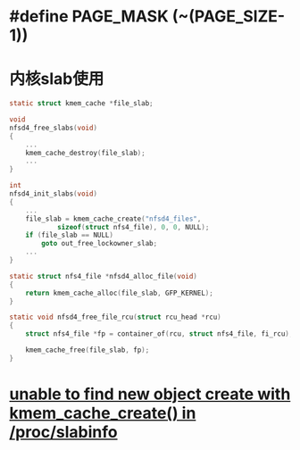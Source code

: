 # #define PAGE_MASK      (~(PAGE_SIZE-1))
# 内核slab使用
```c
static struct kmem_cache *file_slab;

void
nfsd4_free_slabs(void)
{
	...
	kmem_cache_destroy(file_slab);
	...
}

int
nfsd4_init_slabs(void)
{
	...
	file_slab = kmem_cache_create("nfsd4_files",
			sizeof(struct nfs4_file), 0, 0, NULL);
	if (file_slab == NULL)
		goto out_free_lockowner_slab;
	...
}

static struct nfs4_file *nfsd4_alloc_file(void)
{
	return kmem_cache_alloc(file_slab, GFP_KERNEL);
}

static void nfsd4_free_file_rcu(struct rcu_head *rcu)
{
	struct nfs4_file *fp = container_of(rcu, struct nfs4_file, fi_rcu);

	kmem_cache_free(file_slab, fp);
}
```

# [unable to find new object create with kmem_cache_create() in /proc/slabinfo](https://stackoverflow.com/questions/24858424/unable-to-find-new-object-create-with-kmem-cache-create-in-proc-slabinfo/24872230)
